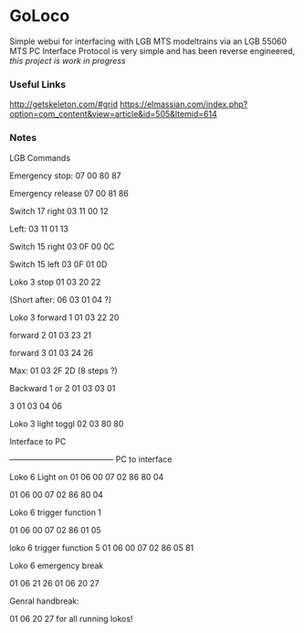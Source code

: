 # GoLoco

Simple webui for interfacing with LGB MTS modeltrains via an LGB 55060 MTS PC Interface
Protocol is very simple and has been reverse engineered, _this project is work in progress_

### Useful Links

http://getskeleton.com/#grid
https://elmassian.com/index.php?option=com_content&view=article&id=505&Itemid=614

### Notes

LGB Commands

Emergency stop:
07 00 80 87

Emergency release
07 00 81 86

Switch 17 right
03 11 00 12

Left:
03 11 01 13

Switch 15 right
03 0F 00 0C

Switch 15 left
03 0F 01 0D

Loko 3 stop
01 03 20 22

(Short after: 06 03 01 04 ?)

Loko 3 forward 1
01 03 22 20

forward 2
01 03 23 21

forward 3
01 03 24 26

Max:
01 03 2F 2D (8 steps ?)

Backward 1 or 2
01 03 03 01

3
01 03 04 06

Loko 3 light toggl
02 03 80 80

Interface to PC

—————————————
PC to interface

Loko 6 Light on
01 06 00 07 02 86 80 04

01 06 00 07 02 86 80 04

Loko 6 trigger function 1

01 06 00 07 02 86 01 05

loko 6 trigger function 5
01 06 00 07 02 86 05 81

Loko 6 emergency break

01 06 21 26 01 06 20 27

Genral handbreak:

01 06 20 27 for all running lokos!

